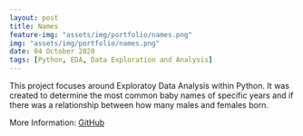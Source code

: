 ```yaml
---
layout: post
title: Names
feature-img: "assets/img/portfolio/names.png"
img: "assets/img/portfolio/names.png"
date: 04 October 2020
tags: [Python, EDA, Data Exploration and Analysis]
---
```


This project focuses around Exploratoy Data Analysis within Python. It was created to determine the most common baby names of specific years and if there was a relationship between how many males and females born.

More Information: 
[GitHub](https://github.com/knmoses/DSC530-Names)

